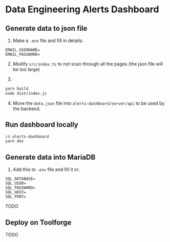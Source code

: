 # Data Engineering Alerts Dashboard

## Generate data to json file

1. Make a `.env` file and fill in details:
```
EMAIL_USERNAME=
EMAIL_PASSWORD=
```

2. Modify `src/index.ts` to not scan through all the pages (the json file will be too large)

3. 
```bash
yarn build
node dist/index.js
```

4. Move the `data.json` file into `alerts-dashboard/server/api` to be used by the backend.

## Run dashboard locally

```bash
cd alerts-dashboard
yarn dev
```

## Generate data into MariaDB

1. Add this to `.env` file and fill it in:
```
SQL_DATABASE=
SQL_USER=
SQL_PASSWORD=
SQL_HOST=
SQL_PORT=
```

TODO

## Deploy on Toolforge

TODO